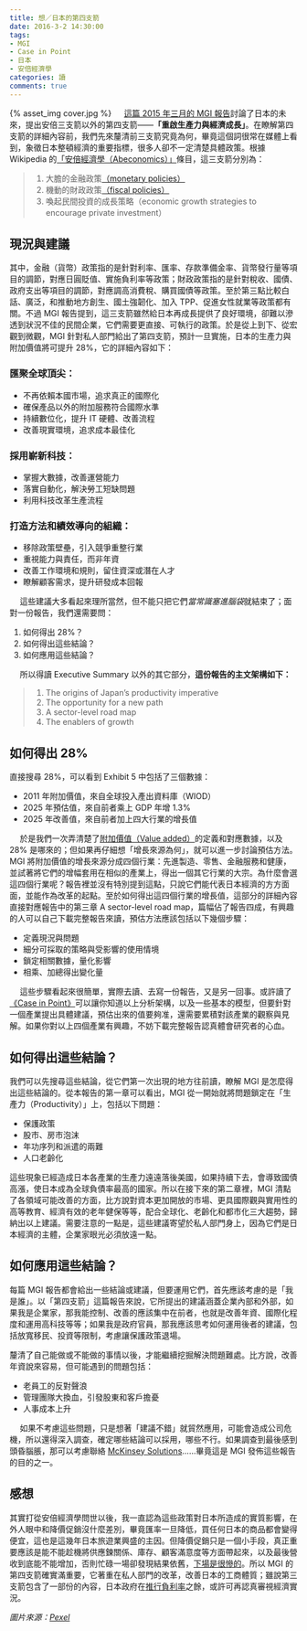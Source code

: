 ```yaml
---
title: 想／日本的第四支箭
date: 2016-3-2 14:30:00
tags: 
- MGI
- Case in Point
- 日本
- 安倍經濟學
categories: 讀
comments: true
---
```

{% asset_img cover.jpg %}
　
[這篇 2015 年三月的 MGI 報告](http://www.mckinsey.com/global-themes/employment-and-growth/how-a-private-sector-transformation-could-revive-japan)討論了日本的未來，提出安倍三支箭以外的第四支箭——**「重啟生產力與經濟成長」**。在瞭解第四支箭的詳細內容前，我們先來釐清前三支箭究竟為何，畢竟這個詞很常在媒體上看到，象徵日本整頓經濟的重要指標，很多人卻不一定清楚具體政策。<!--more-->根據 Wikipedia 的[「安倍經濟學（Abeconomics）」](https://zh.wikipedia.org/wiki/%E5%AE%89%E5%80%8D%E7%B6%93%E6%BF%9F%E5%AD%B8)條目，這三支箭分別為：

> 1. 大膽的金融政策[（monetary policies）](https://en.wikipedia.org/wiki/Monetary_policy)
> 2. 機動的財政政策[（fiscal policies）](https://en.wikipedia.org/wiki/Fiscal_policy)
> 3. 喚起民間投資的成長策略（economic growth strategies to encourage private investment）

## 現況與建議
其中，金融（貨幣）政策指的是針對利率、匯率、存款準備金率、貨幣發行量等項目的調節，對應日圓貶值、實施負利率等政策；財政政策指的是針對稅收、國債、政府支出等項目的調節，對應調高消費稅、購買國債等政策。至於第三點比較白話、廣泛，和推動地方創生、國土強韌化、加入 TPP、促進女性就業等政策都有關。不過 MGI 報告提到，這三支箭雖然給日本再成長提供了良好環境，卻難以滲透到狀況不佳的民間企業，它們需要更直接、可執行的政策。於是從上到下、從宏觀到微觀，MGI 針對私人部門給出了第四支箭，預計一旦實施，日本的生產力與附加價值將可提升 28%，它的詳細內容如下：

### 匯聚全球頂尖：
* 不再依賴本國市場，追求真正的國際化
* 確保產品以外的附加服務符合國際水準
* 持續數位化，提升 IT 硬體、改善流程
* 改善現實環境，追求成本最佳化

### 採用嶄新科技：
* 掌握大數據，改善運營能力
* 落實自動化，解決勞工短缺問題
* 利用科技改革生產流程

### 打造方法和績效導向的組織：
* 移除政策壁壘，引入競爭重整行業
* 重視能力與責任，而非年資
* 改善工作環境和規則，留住資深或潛在人才
* 瞭解顧客需求，提升研發成本回報

　
這些建議大多看起來理所當然，但不能只把它們*當常識塞進腦袋*就結束了；面對一份報告，我們還需要問：

1. 如何得出 28%？
2. 如何得出這些結論？
3. 如何應用這些結論？

　
所以得讀 Executive Summary 以外的其它部分，**這份報告的主文架構如下：**

> 1. The origins of Japan’s productivity imperative
> 2. The opportunity for a new path
> 3. A sector-level road map
> 4. The enablers of growth

## 如何得出 28%
直接搜尋 28%，可以看到 Exhibit 5 中包括了三個數據：

* 2011 年附加價值，來自全球投入產出資料庫（WIOD）
* 2025 年預估值，來自前者乘上 GDP 年增 1.3%
* 2025 年改善值，來自前者加上四大行業的增長值

　
於是我們一次弄清楚了[附加價值（Value added）](http://wiki.mbalib.com/zh-tw/%E9%99%84%E5%8A%A0%E4%BB%B7%E5%80%BC)的定義和對應數據，以及 28% 是哪來的；但如果再仔細想「增長來源為何」，就可以進一步討論預估方法。MGI 將附加價值的增長來源分成四個行業：先進製造、零售、金融服務和健康，並試著將它們的增幅套用在相似的產業上，得出一個其它行業的大宗。為什麼會選這四個行業呢？報告裡並沒有特別提到這點，只說它們能代表日本經濟的方方面面，並能作為改革的起點。至於如何得出這四個行業的增長值，這部分的詳細內容直接對應報告中的第三章 A sector-level road map，篇幅佔了報告四成，有興趣的人可以自己下載完整報告來讀，預估方法應該包括以下幾個步驟：

* 定義現況與問題
* 細分可採取的策略與受影響的使用情境
* 鎖定相關數據，量化影響
* 相乘、加總得出變化量

　
這些步驟看起來很簡單，實際去讀、去寫一份報告，又是另一回事。或許讀了[《Case in Point》](http://www.amazon.com/Case-In-Point-Interview-Preparation/dp/0971015880)可以讓你知道以上分析架構，以及一些基本的模型，但要針對一個產業提出具體建議，預估出來的值要夠准，還需要累積對該產業的觀察與見解。如果你對以上四個產業有興趣，不妨下載完整報告認真體會研究者的心血。

## 如何得出這些結論？
我們可以先搜尋這些結論，從它們第一次出現的地方往前讀，瞭解 MGI 是怎麼得出這些結論的。從本報告的第一章可以看出，MGI 從一開始就將問題鎖定在「生產力（Productivity）」上，包括以下問題：

* 保護政策
* 股市、房市泡沫
* 年功序列和派遣的兩難
* 人口老齡化

這些現象已經造成日本各產業的生產力遠遠落後美國，如果持續下去，會導致國債高漲，使日本成為全球負債率最高的國家。所以在接下來的第二章裡，MGI 清點了各領域可能改善的方面，比方說對資本更加開放的市場、更具國際觀與實用性的高等教育、經濟有效的老年健保等等，配合全球化、老齡化和都市化三大趨勢，歸納出以上建議。需要注意的一點是，這些建議寄望於私人部門身上，因為它們是日本經濟的主體，企業家眼光必須放遠一點。

## 如何應用這些結論？
每篇 MGI 報告都會給出一些結論或建議，但要運用它們，首先應該考慮的是「我是誰」。以「第四支箭」這篇報告來說，它所提出的建議涵蓋企業內部和外部，如果我是企業家，那我能控制、改善的應該集中在前者，也就是改善年資、國際化程度和運用高科技等等；如果我是政府官員，那我應該思考如何運用後者的建議，包括放寬移民、投資等限制，考慮讓保護政策退場。

釐清了自己能做或不能做的事情以後，才能繼續挖掘解決問題難處。比方說，改善年資說來容易，但可能遇到的問題包括：

* 老員工的反對聲浪
* 管理團隊大換血，引發股東和客戶擔憂
* 人事成本上升

　
如果不考慮這些問題，只是想著「建議不錯」就貿然應用，可能會造成公司危機，所以還得深入調查，確定哪些結論可以採用，哪些不行。如果調查到最後感到頭昏腦脹，那可以考慮聯絡 [McKinsey Solutions](http://www.mckinseysolutions.com/)……畢竟這是 MGI 發佈這些報告的目的之一。

## 感想
其實打從安倍經濟學問世以後，我一直認為這些政策對日本所造成的實質影響，在外人眼中和降價促銷沒什麼差別，畢竟匯率一旦降低，買任何日本的商品都會變得便宜，這也是這幾年日本旅遊業興盛的主因。但降價促銷只是一個小手段，真正重要應該是能不能趁機將供應鍊關係、庫存、顧客滿意度等方面帶起來，以及最後營收到底能不能增加，否則忙碌一場卻發現結果依舊，[下場是很慘的](http://www.moneydj.com/KMDJ/News/NewsViewer.aspx?a=f0ee39aa-0f5a-400b-b848-f6b805d20849&c=MB03#ixzz41dTgGQDI)。所以 MGI 的第四支箭確實滿重要，它著重在私人部門的改革，改善日本的工商體質；雖說第三支箭包含了一部份的內容，日本政府在[推行負利率](http://www.cna.com.tw/news/firstnews/201601295015-1.aspx)之餘，或許可再認真審視經濟實況。

*圖片來源：[Pexel](https://www.pexels.com/)*